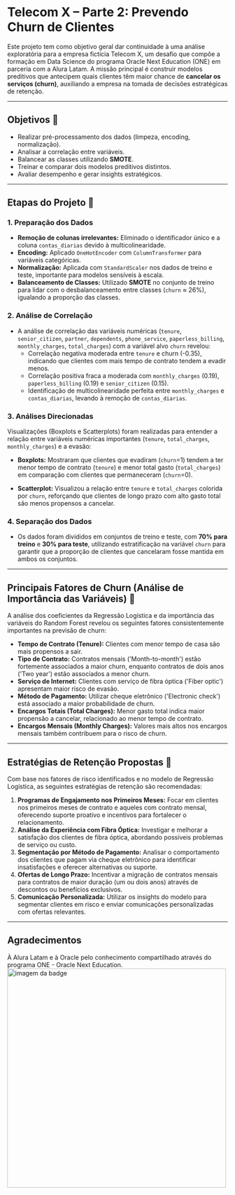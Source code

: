 # Telecom X – Parte 2: Prevendo Churn de Clientes
Este projeto tem como objetivo geral dar continuidade à uma análise exploratória para a empresa fictícia Telecom X, um desafio que compõe a formação em Data Science do programa Oracle Next Education (ONE) em parceria com a Alura Latam.
A missão principal é construir modelos preditivos que antecipem quais clientes têm maior chance de **cancelar os serviços (churn)**, auxiliando a empresa na tomada de decisões estratégicas de retenção.

---

## Objetivos 🎯
- Realizar pré-processamento dos dados (limpeza, encoding, normalização).
- Analisar a correlação entre variáveis.
- Balancear as classes utilizando **SMOTE**.
- Treinar e comparar dois modelos preditivos distintos.
- Avaliar desempenho e gerar insights estratégicos.

---

## Etapas do Projeto 🔧

### 1. Preparação dos Dados 
- **Remoção de colunas irrelevantes:** Eliminado o identificador único e a coluna `contas_diarias` devido à multicolinearidade.
- **Encoding:** Aplicado `OneHotEncoder` com `ColumnTransformer` para variáveis categóricas.
- **Normalização:** Aplicada com `StandardScaler` nos dados de treino e teste, importante para modelos sensíveis à escala.
- **Balanceamento de Classes:** Utilizado **SMOTE** no conjunto de treino para lidar com o desbalanceamento entre classes (`churn` ≈ 26%), igualando a proporção das classes.

### 2. Análise de Correlação
- A análise de correlação das variáveis numéricas (`tenure`, `senior_citizen`, `partner`, `dependents`, `phone_service`, `paperless_billing`, `monthly_charges`, `total_charges`) com a variável alvo `churn` revelou:
    - Correlação negativa moderada entre `tenure` e churn (-0.35), indicando que clientes com mais tempo de contrato tendem a evadir menos.
    - Correlação positiva fraca a moderada com `monthly_charges` (0.19), `paperless_billing` (0.19) e `senior_citizen` (0.15).
    - Identificação de multicolinearidade perfeita entre `monthly_charges` e `contas_diarias`, levando à remoção de `contas_diarias`.

 ### 3. Análises Direcionadas
 Visualizações (Boxplots e Scatterplots) foram realizadas para entender a relação entre variáveis numéricas importantes (`tenure`, `total_charges`, `monthly_charges`) e a evasão:

- **Boxplots:** Mostraram que clientes que evadiram (`churn`=1) tendem a ter menor tempo de contrato (`tenure`) e menor total gasto (`total_charges`) em comparação com clientes que permaneceram (`churn`=0).

- **Scatterplot:** Visualizou a relação entre `tenure` e `total_charges` colorida por `churn`, reforçando que clientes de longo prazo com alto gasto total são menos propensos a cancelar.

### 4. Separação dos Dados 
- Os dados foram divididos em conjuntos de treino e teste, com **70% para treino** e **30% para teste**, utilizando estratificação na variável `churn` para garantir que a proporção de clientes que cancelaram fosse mantida em ambos os conjuntos.

---

## Principais Fatores de Churn (Análise de Importância das Variáveis) 📌
A análise dos coeficientes da Regressão Logística e da importância das variáveis do Random Forest revelou os seguintes fatores consistentemente importantes na previsão de churn:

-   **Tempo de Contrato (Tenure):** Clientes com menor tempo de casa são mais propensos a sair.
-   **Tipo de Contrato:** Contratos mensais ('Month-to-month') estão fortemente associados a maior churn, enquanto contratos de dois anos ('Two year') estão associados a menor churn.
-   **Serviço de Internet:** Clientes com serviço de fibra óptica ('Fiber optic') apresentam maior risco de evasão.
-   **Método de Pagamento:** Utilizar cheque eletrônico ('Electronic check') está associado a maior probabilidade de churn.
-   **Encargos Totais (Total Charges):** Menor gasto total indica maior propensão a cancelar, relacionado ao menor tempo de contrato.
-   **Encargos Mensais (Monthly Charges):** Valores mais altos nos encargos mensais também contribuem para o risco de churn.

  ---

  ## Estratégias de Retenção Propostas 🚀
  Com base nos fatores de risco identificados e no modelo de Regressão Logística, as seguintes estratégias de retenção são recomendadas:

1.  **Programas de Engajamento nos Primeiros Meses:** Focar em clientes nos primeiros meses de contrato e aqueles com contrato mensal, oferecendo suporte proativo e incentivos para fortalecer o relacionamento.
2.  **Análise da Experiência com Fibra Óptica:** Investigar e melhorar a satisfação dos clientes de fibra óptica, abordando possíveis problemas de serviço ou custo.
3.  **Segmentação por Método de Pagamento:** Analisar o comportamento dos clientes que pagam via cheque eletrônico para identificar insatisfações e oferecer alternativas ou suporte.
4.  **Ofertas de Longo Prazo:** Incentivar a migração de contratos mensais para contratos de maior duração (um ou dois anos) através de descontos ou benefícios exclusivos.
5.  **Comunicação Personalizada:** Utilizar os insights do modelo para segmentar clientes em risco e enviar comunicações personalizadas com ofertas relevantes.

---
## Agradecimentos 
À Alura Latam e à Oracle pelo conhecimento compartilhado através do programa ONE - Oracle Next Education.<img width="500" height="500" alt="imagem da badge" src="https://github.com/user-attachments/assets/aeabbf78-41ba-4561-bb4a-cded41a31ca5" />


